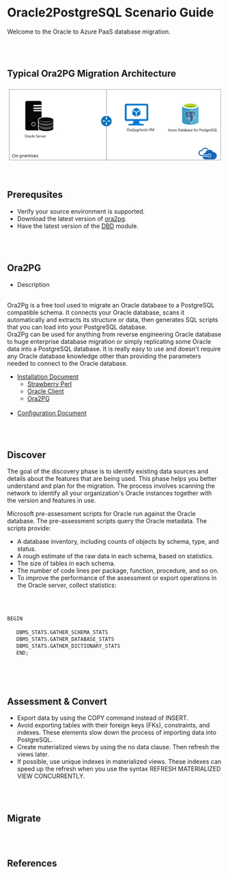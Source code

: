 # **Oracle2PostgreSQL Scenario Guide**

Welcome to the Oracle to Azure PaaS database migration.

</br>

</br>

## **Typical Ora2PG Migration Architecture**

![02_01.ora2pg-migration-architecture](./Resources/Image/02_01.ora2pg-migration-architecture.png)
</br>

</br>

## **Prerequsites**

- Verify your source environment is supported.
- Download the latest version of [ora2pg](https://ora2pg.darold.net/).
- Have the latest version of the [DBD](https://www.cpan.org/modules/by-module/DBD/) module.
</br>

</br>

## **Ora2PG**

- Description
</br>
Ora2Pg is a free tool used to migrate an Oracle database to a PostgreSQL compatible schema. It connects your Oracle database, scans it automatically and extracts its structure or data, then generates SQL scripts that you can load into your PostgreSQL database.
</br>
Ora2Pg can be used for anything from reverse engineering Oracle database to huge enterprise database migration or simply replicating some Oracle data into a PostgreSQL database. It is really easy to use and doesn't require any Oracle database knowledge other than providing the parameters needed to connect to the Oracle database.
</br>

- [Installation Document](https://ora2pg.darold.net/documentation.html#INSTALLATION)
    - [Strawberry Perl](http://strawberryperl.com/)
    - [Oracle Client](https://www.oracle.com/database/technologies/odac-downloads.html)
    - [Ora2PG](https://github.com/darold/ora2pg/releases)
    </br>
- [Configuration Document](https://ora2pg.darold.net/documentation.html#CONFIGURATION)

</br>

</br>

## **Discover**

The goal of the discovery phase is to identify existing data sources and details about the features that are being used. This phase helps you better understand and plan for the migration. The process involves scanning the network to identify all your organization's Oracle instances together with the version and features in use.
</br>

Microsoft pre-assessment scripts for Oracle run against the Oracle database. The pre-assessment scripts query the Oracle metadata. The scripts provide:

- A database inventory, including counts of objects by schema, type, and status.
- A rough estimate of the raw data in each schema, based on statistics.
- The size of tables in each schema.
- The number of code lines per package, function, procedure, and so on.
- To improve the performance of the assessment or export operations in the Oracle server, collect statistics:
</br>

<pre>
<code>
BEGIN

   DBMS_STATS.GATHER_SCHEMA_STATS
   DBMS_STATS.GATHER_DATABASE_STATS
   DBMS_STATS.GATHER_DICTIONARY_STATS
   END;
</code>
</pre>
</br>

</br>

## **Assessment & Convert**

- Export data by using the COPY command instead of INSERT.
- Avoid exporting tables with their foreign keys (FKs), constraints, and indexes. These elements slow down the process of importing data into PostgreSQL.
- Create materialized views by using the no data clause. Then refresh the views later.
- If possible, use unique indexes in materialized views. These indexes can speed up the refresh when you use the syntax REFRESH MATERIALIZED VIEW CONCURRENTLY.

</br>

</br>

## **Migrate**

</br>

</br>

## **References**

</br>

</br>
